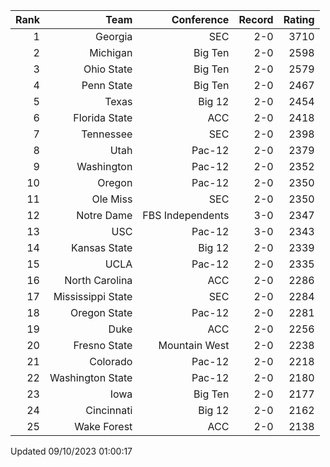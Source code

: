 | Rank  | Team                 | Conference           | Record   | Rating |
| ---:  | ---:                 | ---:                 | ---:     | ---:   |
| 1     | Georgia              | SEC                  | 2-0      | 3710   |
| 2     | Michigan             | Big Ten              | 2-0      | 2598   |
| 3     | Ohio State           | Big Ten              | 2-0      | 2579   |
| 4     | Penn State           | Big Ten              | 2-0      | 2467   |
| 5     | Texas                | Big 12               | 2-0      | 2454   |
| 6     | Florida State        | ACC                  | 2-0      | 2418   |
| 7     | Tennessee            | SEC                  | 2-0      | 2398   |
| 8     | Utah                 | Pac-12               | 2-0      | 2379   |
| 9     | Washington           | Pac-12               | 2-0      | 2352   |
| 10    | Oregon               | Pac-12               | 2-0      | 2350   |
| 11    | Ole Miss             | SEC                  | 2-0      | 2350   |
| 12    | Notre Dame           | FBS Independents     | 3-0      | 2347   |
| 13    | USC                  | Pac-12               | 3-0      | 2343   |
| 14    | Kansas State         | Big 12               | 2-0      | 2339   |
| 15    | UCLA                 | Pac-12               | 2-0      | 2335   |
| 16    | North Carolina       | ACC                  | 2-0      | 2286   |
| 17    | Mississippi State    | SEC                  | 2-0      | 2284   |
| 18    | Oregon State         | Pac-12               | 2-0      | 2281   |
| 19    | Duke                 | ACC                  | 2-0      | 2256   |
| 20    | Fresno State         | Mountain West        | 2-0      | 2238   |
| 21    | Colorado             | Pac-12               | 2-0      | 2218   |
| 22    | Washington State     | Pac-12               | 2-0      | 2180   |
| 23    | Iowa                 | Big Ten              | 2-0      | 2177   |
| 24    | Cincinnati           | Big 12               | 2-0      | 2162   |
| 25    | Wake Forest          | ACC                  | 2-0      | 2138   |

Updated 09/10/2023 01:00:17
